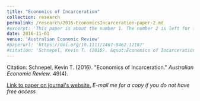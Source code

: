 ```yaml
---
title: "Economics of Incarceration"
collection: research
permalink: /research/2016-EconomicsIncarceration-paper-2.md
#excerpt: 'This paper is about the number 1. The number 2 is left for future work.'
date: 2016-11-01
venue: 'Australian Economic Review'
#paperurl: 'https://doi.org/10.1111/1467-8462.12187'
#citation: 'Schnepel, Kevin T. (2016). &quot;Economics of Incarceration.&quot; <i>Australian Economic Review</i>. 49(4).'
---
```


Citation: Schnepel, Kevin T. (2016). &quot;Economics of Incarceration.&quot; <i>Australian Economic Review</i>. 49(4).

[Link to paper on journal's website.](https://doi.org/10.1111/1467-8462.12187) *E-mail me for a copy if you do not have free access*






